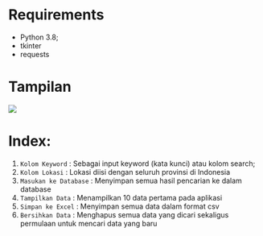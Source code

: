 # Requirements
- Python 3.8;
- tkinter
- requests

# Tampilan
![](https://i.imgur.com/IgSbhcG.png)

# Index:
1. `Kolom Keyword` : Sebagai input keyword (kata kunci) atau kolom search;
2. `Kolom Lokasi` : Lokasi diisi dengan seluruh provinsi di Indonesia
3. `Masukan ke Database` : Menyimpan semua hasil pencarian ke dalam database
4. `Tampilkan Data` : Menampilkan 10 data pertama pada aplikasi
5. `Simpan ke Excel` : Menyimpan semua data dalam format csv
6. `Bersihkan Data` : Menghapus semua data yang dicari sekaligus permulaan untuk mencari data yang baru